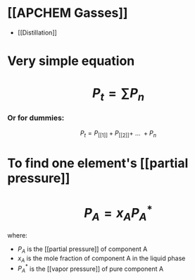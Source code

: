 # [[APCHEM Gasses]]
- [[Distillation]]


# Very simple equation

# $$P_{t}=\sum P_{n}$$
### Or for dummies:
 $$P_{t} = P_{[[1]]}+P_{[[2]]}+\ ...\ + P_{n}$$
# To find one element's [[partial pressure]]
# $$P_A = x_A P_A^*$$
where:

* $P_A$ is the [[partial pressure]] of component A
* $x_A$ is the mole fraction of component A in the liquid phase
* $P_A^*$ is the [[vapor pressure]] of pure component A